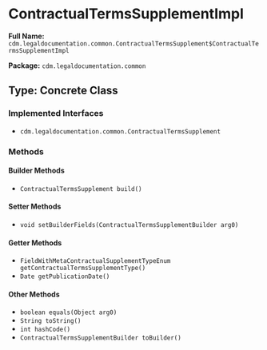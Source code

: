 # ContractualTermsSupplementImpl

**Full Name:** `cdm.legaldocumentation.common.ContractualTermsSupplement$ContractualTermsSupplementImpl`

**Package:** `cdm.legaldocumentation.common`

## Type: Concrete Class

### Implemented Interfaces

- `cdm.legaldocumentation.common.ContractualTermsSupplement`

### Methods

#### Builder Methods

- `ContractualTermsSupplement build()`

#### Setter Methods

- `void setBuilderFields(ContractualTermsSupplementBuilder arg0)`

#### Getter Methods

- `FieldWithMetaContractualSupplementTypeEnum getContractualTermsSupplementType()`
- `Date getPublicationDate()`

#### Other Methods

- `boolean equals(Object arg0)`
- `String toString()`
- `int hashCode()`
- `ContractualTermsSupplementBuilder toBuilder()`

